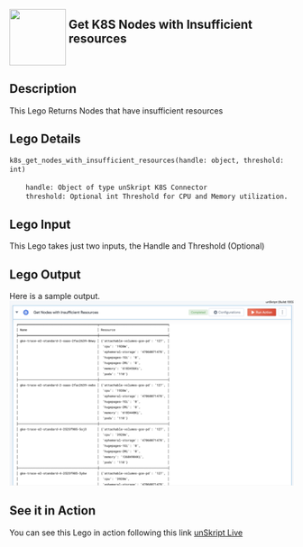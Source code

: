 [<img align="left" src="https://unskript.com/assets/favicon.png" width="100" height="100" style="padding-right: 5px">](https://unskript.com/assets/favicon.png) 
<h2>Get K8S Nodes with Insufficient resources </h2>

<br>

## Description
This Lego Returns Nodes that have insufficient resources 


## Lego Details

    k8s_get_nodes_with_insufficient_resources(handle: object, threshold: int)

        handle: Object of type unSkript K8S Connector
        threshold: Optional int Threshold for CPU and Memory utilization. 

## Lego Input
This Lego takes just two inputs, the Handle and Threshold (Optional)

## Lego Output
Here is a sample output.
<img src="./1.png">

## See it in Action

You can see this Lego in action following this link [unSkript Live](https://us.app.unskript.io)